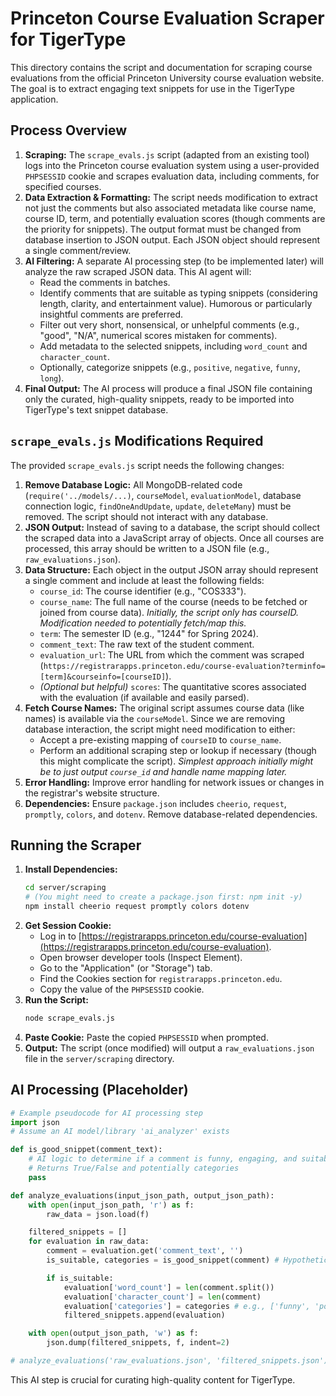# Princeton Course Evaluation Scraper for TigerType

This directory contains the script and documentation for scraping course evaluations from the official Princeton University course evaluation website. The goal is to extract engaging text snippets for use in the TigerType application.

## Process Overview

1.  **Scraping:** The `scrape_evals.js` script (adapted from an existing tool) logs into the Princeton course evaluation system using a user-provided `PHPSESSID` cookie and scrapes evaluation data, including comments, for specified courses.
2.  **Data Extraction & Formatting:** The script needs modification to extract not just the comments but also associated metadata like course name, course ID, term, and potentially evaluation scores (though comments are the priority for snippets). The output format must be changed from database insertion to JSON output. Each JSON object should represent a single comment/review.
3.  **AI Filtering:** A separate AI processing step (to be implemented later) will analyze the raw scraped JSON data. This AI agent will:
    *   Read the comments in batches.
    *   Identify comments that are suitable as typing snippets (considering length, clarity, and entertainment value). Humorous or particularly insightful comments are preferred.
    *   Filter out very short, nonsensical, or unhelpful comments (e.g., "good", "N/A", numerical scores mistaken for comments).
    *   Add metadata to the selected snippets, including `word_count` and `character_count`.
    *   Optionally, categorize snippets (e.g., `positive`, `negative`, `funny`, `long`).
4.  **Final Output:** The AI process will produce a final JSON file containing only the curated, high-quality snippets, ready to be imported into TigerType's text snippet database.

## `scrape_evals.js` Modifications Required

The provided `scrape_evals.js` script needs the following changes:

1.  **Remove Database Logic:** All MongoDB-related code (`require('../models/...)`, `courseModel`, `evaluationModel`, database connection logic, `findOneAndUpdate`, `update`, `deleteMany`) must be removed. The script should not interact with any database.
2.  **JSON Output:** Instead of saving to a database, the script should collect the scraped data into a JavaScript array of objects. Once all courses are processed, this array should be written to a JSON file (e.g., `raw_evaluations.json`).
3.  **Data Structure:** Each object in the output JSON array should represent a single comment and include at least the following fields:
    *   `course_id`: The course identifier (e.g., "COS333").
    *   `course_name`: The full name of the course (needs to be fetched or joined from course data). *Initially, the script only has courseID. Modification needed to potentially fetch/map this.*
    *   `term`: The semester ID (e.g., "1244" for Spring 2024).
    *   `comment_text`: The raw text of the student comment.
    *   `evaluation_url`: The URL from which the comment was scraped (`https://registrarapps.princeton.edu/course-evaluation?terminfo=[term]&courseinfo=[courseID]`).
    *   *(Optional but helpful)* `scores`: The quantitative scores associated with the evaluation (if available and easily parsed).
4.  **Fetch Course Names:** The original script assumes course data (like names) is available via the `courseModel`. Since we are removing database interaction, the script might need modification to either:
    *   Accept a pre-existing mapping of `courseID` to `course_name`.
    *   Perform an additional scraping step or lookup if necessary (though this might complicate the script). *Simplest approach initially might be to just output `course_id` and handle name mapping later.*
5.  **Error Handling:** Improve error handling for network issues or changes in the registrar's website structure.
6.  **Dependencies:** Ensure `package.json` includes `cheerio`, `request`, `promptly`, `colors`, and `dotenv`. Remove database-related dependencies.

## Running the Scraper

1.  **Install Dependencies:**
    ```bash
    cd server/scraping
    # (You might need to create a package.json first: npm init -y)
    npm install cheerio request promptly colors dotenv
    ```
2.  **Get Session Cookie:**
    *   Log in to [https://registrarapps.princeton.edu/course-evaluation](https://registrarapps.princeton.edu/course-evaluation).
    *   Open browser developer tools (Inspect Element).
    *   Go to the "Application" (or "Storage") tab.
    *   Find the Cookies section for `registrarapps.princeton.edu`.
    *   Copy the value of the `PHPSESSID` cookie.
3.  **Run the Script:**
    ```bash
    node scrape_evals.js
    ```
4.  **Paste Cookie:** Paste the copied `PHPSESSID` when prompted.
5.  **Output:** The script (once modified) will output a `raw_evaluations.json` file in the `server/scraping` directory.

## AI Processing (Placeholder)

```python
# Example pseudocode for AI processing step
import json
# Assume an AI model/library 'ai_analyzer' exists

def is_good_snippet(comment_text):
    # AI logic to determine if a comment is funny, engaging, and suitable length
    # Returns True/False and potentially categories
    pass

def analyze_evaluations(input_json_path, output_json_path):
    with open(input_json_path, 'r') as f:
        raw_data = json.load(f)

    filtered_snippets = []
    for evaluation in raw_data:
        comment = evaluation.get('comment_text', '')
        is_suitable, categories = is_good_snippet(comment) # Hypothetical AI call

        if is_suitable:
            evaluation['word_count'] = len(comment.split())
            evaluation['character_count'] = len(comment)
            evaluation['categories'] = categories # e.g., ['funny', 'positive']
            filtered_snippets.append(evaluation)

    with open(output_json_path, 'w') as f:
        json.dump(filtered_snippets, f, indent=2)

# analyze_evaluations('raw_evaluations.json', 'filtered_snippets.json')
```

This AI step is crucial for curating high-quality content for TigerType. 